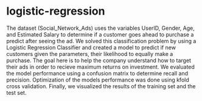 # logistic-regression
The dataset (Social_Network_Ads) uses the variables UserID, Gender, Age, and Estimated Salary to determine if a customer goes ahead to purchase a predict after seeing the ad.
We solved this classification problem by using a Logistic Regression Classifier and created a model to predict if new customers given the parameters, their likelihood to equally make a purchase. 
The goal here is to help the company understand how to target their ads in order to recieve maximum returns on investment. 
We evaluated the model performance using a confusion matrix to determine recall and precision. 
Optimization of the models performance was done using kfold cross validation. 
Finally, we visualized the results of the training set and the test set.

